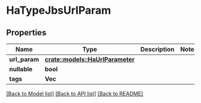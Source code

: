 # HaTypeJbsUrlParam

## Properties

Name | Type | Description | Notes
------------ | ------------- | ------------- | -------------
**url_param** | [**crate::models::HaUrlParameter**](HA_UrlParameter.md) |  | 
**nullable** | **bool** |  | 
**tags** | **Vec<String>** |  | 

[[Back to Model list]](../README.md#documentation-for-models) [[Back to API list]](../README.md#documentation-for-api-endpoints) [[Back to README]](../README.md)


